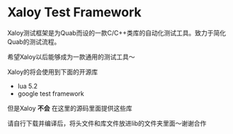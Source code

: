 Xaloy Test Framework
=====
Xaloy测试框架是为Quab而设的一款C/C++类库的自动化测试工具。致力于简化Quab的测试流程。

希望Xaloy以后能够成为一款通用的测试工具～

Xaloy的将会使用到下面的开源库

+ lua 5.2
+ google test framework


但是Xaloy **不会** 在这里的源码里面提供这些库

请自行下载并编译后，将头文件和库文件放进lib的文件夹里面～谢谢合作